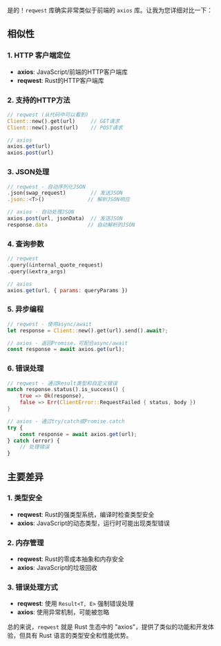 是的！`reqwest` 库确实非常类似于前端的 `axios` 库。让我为您详细对比一下：

## 相似性

### 1. **HTTP 客户端定位**
- **axios**: JavaScript/前端的HTTP客户端库
- **reqwest**: Rust的HTTP客户端库

### 2. **支持的HTTP方法**
```rust
// reqwest (从代码中可以看到)
Client::new().get(url)     // GET请求
Client::new().post(url)    // POST请求
```

```javascript
// axios
axios.get(url)
axios.post(url)
```

### 3. **JSON处理**
```rust
// reqwest - 自动序列化JSON
.json(swap_request)        // 发送JSON
.json::<T>()              // 解析JSON响应
```

```javascript
// axios - 自动处理JSON
axios.post(url, jsonData)  // 发送JSON
response.data             // 自动解析的JSON
```

### 4. **查询参数**
```rust
// reqwest
.query(&internal_quote_request)
.query(&extra_args)
```

```javascript
// axios
axios.get(url, { params: queryParams })
```

### 5. **异步编程**
```rust
// reqwest - 使用async/await
let response = Client::new().get(url).send().await?;
```

```javascript
// axios - 返回Promise，可配合async/await
const response = await axios.get(url);
```

### 6. **错误处理**
```rust
// reqwest - 通过Result类型和自定义错误
match response.status().is_success() {
    true => Ok(response),
    false => Err(ClientError::RequestFailed { status, body })
}
```

```javascript
// axios - 通过try/catch或Promise.catch
try {
    const response = await axios.get(url);
} catch (error) {
    // 处理错误
}
```

## 主要差异

### 1. **类型安全**
- **reqwest**: Rust的强类型系统，编译时检查类型安全
- **axios**: JavaScript的动态类型，运行时可能出现类型错误

### 2. **内存管理**
- **reqwest**: Rust的零成本抽象和内存安全
- **axios**: JavaScript的垃圾回收

### 3. **错误处理方式**
- **reqwest**: 使用 `Result<T, E>` 强制错误处理
- **axios**: 使用异常机制，可能被忽略

总的来说，`reqwest` 就是 Rust 生态中的 "axios"，提供了类似的功能和开发体验，但具有 Rust 语言的类型安全和性能优势。